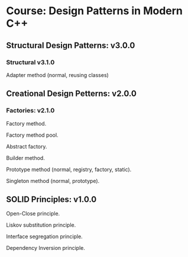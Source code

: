 # Course: Design Patterns in Modern C++

## Structural Design Patterns: v3.0.0


### Structural v3.1.0

Adapter method (normal, reusing classes)


## Creational Design Petterns: v2.0.0

### Factories: v2.1.0

Factory method.

Factory method pool.

Abstract factory.

Builder method.

Prototype method (normal, registry, factory, static).

Singleton method (normal, prototype).


## SOLID Principles: v1.0.0

Open-Close principle.

Liskov substitution principle.

Interface segregation principle.

Dependency Inversion principle.

